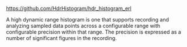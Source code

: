 https://github.com/HdrHistogram/hdr_histogram_erl

A high dynamic range histogram is one that supports recording and analyzing sampled data points across a configurable range with configurable precision within that range. The precision is expressed as a number of significant figures in the recording.